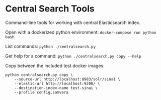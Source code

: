 # Central Search Tools

Command-line tools for working with central Elasticsearch index.

Open with a dockerized python environment:
```docker-compose run python bash```

List commands:
```python ./centralsearch.py```

Get help for a command:
```python ./centralsearch.py copy --help```

Copy between the included test docker images:
```
python centralsearch.py copy \
    --source-url http://localhost:8983/solr/sinai \
    --elastic-url http://localhost:9200/ \
    --destination-index-name test-sinai \
    --profile config.samvera
```
